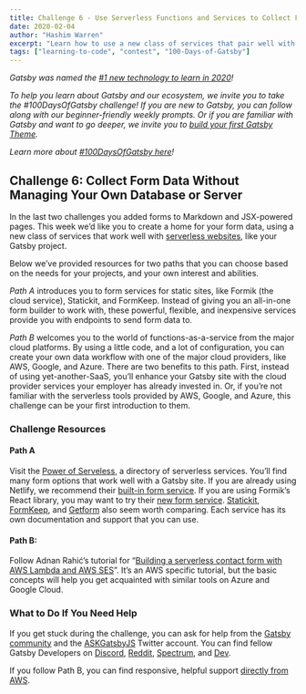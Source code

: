 ```yaml
---
title: Challenge 6 - Use Serverless Functions and Services to Collect Form Data
date: 2020-02-04
author: "Hashim Warren"
excerpt: "Learn how to use a new class of services that pair well with your Gatsby site"
tags: ["learning-to-code", "contest", "100-Days-of-Gatsby"]
---
```


_Gatsby was named the [#1 new technology to learn in 2020](https://www.cnbc.com/2019/12/02/10-hottest-tech-skills-that-could-pay-off-most-in-2020-says-new-report.html)!_

_To help you learn about Gatsby and our ecosystem, we invite you to take the #100DaysOfGatsby challenge! If you are new to Gatsby, you can follow along with our beginner-friendly weekly prompts. Or if you are familiar with Gatsby and want to go deeper, we invite you to [build your first Gatsby Theme](/docs/themes/building-themes/)._

_Learn more about [#100DaysOfGatsby here](/blog/100days)!_

## Challenge 6: Collect Form Data Without Managing Your Own Database or Server

In the last two challenges you added forms to Markdown and JSX-powered pages. This week we’d like you to create a home for your form data, using a new class of services that work well with [serverless websites](/blog/2018-10-10-unbundling-of-the-cms#integrating-modular-services), like your Gatsby project.

Below we’ve provided resources for two paths that you can choose based on the needs for your projects, and your own interest and abilities.

_Path A_ introduces you to form services for static sites, like Formik (the cloud service), Statickit, and FormKeep. Instead of giving you an all-in-one form builder to work with, these powerful, flexible, and inexpensive services provide you with endpoints to send form data to.

_Path B_ welcomes you to the world of functions-as-a-service from the major cloud platforms. By using a little code, and a lot of configuration, you can create your own data workflow with one of the major cloud providers, like AWS, Google, and Azure. There are two benefits to this path. First, instead of using yet-another-SaaS, you’ll enhance your Gatsby site with the cloud provider services your employer has already invested in. Or, if you’re not familiar with the serverless tools provided by AWS, Google, and Azure, this challenge can be your first introduction to them.

### Challenge Resources

#### Path A

Visit the [Power of Serveless](https://serverless.css-tricks.com/services/forms), a directory of serverless services. You’ll find many form options that work well with a Gatsby site. If you are already using Netlify, we recommend their [built-in form service](https://www.netlify.com/products/forms/). If you are using Formik’s React library, you may want to try their [new form service](https://formik.com/). [Statickit](https://statickit.com/), [FormKeep](https://formkeep.com/), and [Getform](https://getform.io/) also seem worth comparing. Each service has its own documentation and support that you can use.

#### Path B:

Follow Adnan Rahić’s tutorial for “[Building a serverless contact form with AWS Lambda and AWS SES](https://dev.to/adnanrahic/building-a-serverless-contact-form-with-aws-lambda-and-aws-ses-4jm0)”. It’s an AWS specific tutorial, but the basic concepts will help you get acquainted with similar tools on Azure and Google Cloud.

### What to Do If You Need Help

If you get stuck during the challenge, you can ask for help from the [Gatsby community](/contributing/community/) and the [ASKGatsbyJS](https://twitter.com/AskGatsbyJS) Twitter account. You can find fellow Gatsby Developers on [Discord](https://discordapp.com/invite/gatsby), [Reddit](https://www.reddit.com/r/gatsbyjs/), [Spectrum](https://spectrum.chat/gatsby-js), and [Dev](https://dev.to/t/gatsby).

If you follow Path B, you can find responsive, helpful support [directly from AWS](https://aws.amazon.com/premiumsupport/).
